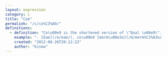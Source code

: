 ```yaml
---
layout: expression
category: c
title: "Coé"
permalink: "/c/co%C3%A9/"
definitions:
  - definition: "Co\u00e9 is the shortened version of \"Qual \u00e9\". It is usually used in interrogative sentences."
    example: "- [Eae](/e/eae/), co\u00e9 [merm\u00e3o](/m/merm%C3%A3o/)?"
    created: "2012-08-26T20:12:22"
    author: "kinow"
---
```

